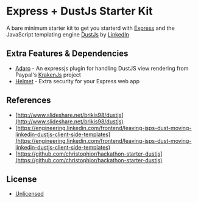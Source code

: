 # Express + DustJs Starter Kit

A bare minimum starter kit to get you starterd with [Express](https://expressjs.com) and the JavaScript templating engine [DustJs](http://www.dustjs.com/) by [LinkedIn](linkedin.com)

## Extra Features & Dependencies

* [Adaro](https://github.com/krakenjs/adaro) - An expressjs plugin for handling DustJS view rendering from Paypal's [KrakenJs](http://krakenjs.com/) project
* [Helmet](https://helmetjs.github.io/) - Extra security for your Express web app

## References
* [http://www.slideshare.net/brikis98/dustjs](http://www.slideshare.net/brikis98/dustjs)
* [https://engineering.linkedin.com/frontend/leaving-jsps-dust-moving-linkedin-dustjs-client-side-templates](https://engineering.linkedin.com/frontend/leaving-jsps-dust-moving-linkedin-dustjs-client-side-templates)
* [https://github.com/christophior/hackathon-starter-dustjs](https://github.com/christophior/hackathon-starter-dustjs)

## License
* [Unlicensed](https://github.com/stencil-project/express-dustjs-kit/blob/master/LICENSE)
